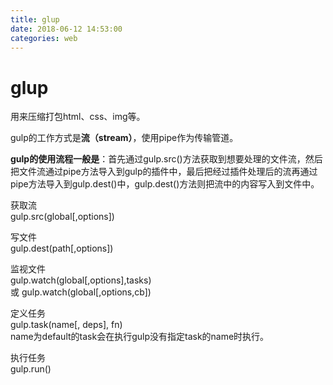 ```yaml
---
title: glup
date: 2018-06-12 14:53:00
categories: web
---
```


# glup

用来压缩打包html、css、img等。

gulp的工作方式是**流（stream）**，使用pipe作为传输管道。

**gulp的使用流程一般是**：首先通过gulp.src()方法获取到想要处理的文件流，然后把文件流通过pipe方法导入到gulp的插件中，最后把经过插件处理后的流再通过pipe方法导入到gulp.dest()中，gulp.dest()方法则把流中的内容写入到文件中。

获取流  
gulp.src(global[,options])

写文件  
gulp.dest(path[,options])

监视文件  
gulp.watch(global[,options],tasks)  
或 gulp.watch(global[,options,cb])

定义任务  
gulp.task(name[, deps], fn)  
name为default的task会在执行gulp没有指定task的name时执行。

执行任务  
gulp.run()

